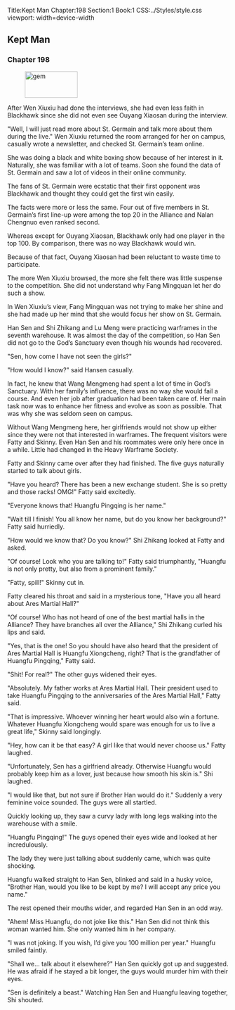 Title:Kept Man 
Chapter:198 
Section:1 
Book:1 
CSS:../Styles/style.css 
viewport: width=device-width
  
## Kept Man
### Chapter 198 
<figure>
	<img src="../Images/gem.gif" alt="gem" id="gem" width="120" height="60" />
</figure>
  

  
  After Wen Xiuxiu had done the interviews, she had even less faith in Blackhawk since she did not even see Ouyang Xiaosan during the interview.

"Well, I will just read more about St. Germain and talk more about them during the live." Wen Xiuxiu returned the room arranged for her on campus, casually wrote a newsletter, and checked St. Germain’s team online.

She was doing a black and white boxing show because of her interest in it. Naturally, she was familiar with a lot of teams. Soon she found the data of St. Germain and saw a lot of videos in their online community.

The fans of St. Germain were ecstatic that their first opponent was Blackhawk and thought they could get the first win easily.

The facts were more or less the same. Four out of five members in St. Germain’s first line-up were among the top 20 in the Alliance and Nalan Chengnuo even ranked second.

Whereas except for Ouyang Xiaosan, Blackhawk only had one player in the top 100. By comparison, there was no way Blackhawk would win.

Because of that fact, Ouyang Xiaosan had been reluctant to waste time to participate.

The more Wen Xiuxiu browsed, the more she felt there was little suspense to the competition. She did not understand why Fang Mingquan let her do such a show.

In Wen Xiuxiu’s view, Fang Mingquan was not trying to make her shine and she had made up her mind that she would focus her show on St. Germain.

Han Sen and Shi Zhikang and Lu Meng were practicing warframes in the seventh warehouse. It was almost the day of the competition, so Han Sen did not go to the God’s Sanctuary even though his wounds had recovered.

"Sen, how come I have not seen the girls?"

"How would I know?" said Hansen casually.

In fact, he knew that Wang Mengmeng had spent a lot of time in God’s Sanctuary. With her family’s influence, there was no way she would fail a course. And even her job after graduation had been taken care of. Her main task now was to enhance her fitness and evolve as soon as possible. That was why she was seldom seen on campus.

Without Wang Mengmeng here, her girlfriends would not show up either since they were not that interested in warframes. The frequent visitors were Fatty and Skinny. Even Han Sen and his roommates were only here once in a while. Little had changed in the Heavy Warframe Society.

Fatty and Skinny came over after they had finished. The five guys naturally started to talk about girls.

"Have you heard? There has been a new exchange student. She is so pretty and those racks! OMG!" Fatty said excitedly.

"Everyone knows that! Huangfu Pingqing is her name."

"Wait till I finish! You all know her name, but do you know her background?" Fatty said hurriedly.

"How would we know that? Do you know?" Shi Zhikang looked at Fatty and asked.

"Of course! Look who you are talking to!" Fatty said triumphantly, "Huangfu is not only pretty, but also from a prominent family."

"Fatty, spill!" Skinny cut in.

Fatty cleared his throat and said in a mysterious tone, "Have you all heard about Ares Martial Hall?"

"Of course! Who has not heard of one of the best martial halls in the Alliance? They have branches all over the Alliance," Shi Zhikang curled his lips and said.

"Yes, that is the one! So you should have also heard that the president of Ares Martial Hall is Huangfu Xiongcheng, right? That is the grandfather of Huangfu Pingqing," Fatty said.

"Shit! For real?" The other guys widened their eyes.

"Absolutely. My father works at Ares Martial Hall. Their president used to take Huangfu Pingqing to the anniversaries of the Ares Martial Hall," Fatty said.

"That is impressive. Whoever winning her heart would also win a fortune. Whatever Huangfu Xiongcheng would spare was enough for us to live a great life," Skinny said longingly.

"Hey, how can it be that easy? A girl like that would never choose us." Fatty laughed.

"Unfortunately, Sen has a girlfriend already. Otherwise Huangfu would probably keep him as a lover, just because how smooth his skin is." Shi laughed.

"I would like that, but not sure if Brother Han would do it." Suddenly a very feminine voice sounded. The guys were all startled.

Quickly looking up, they saw a curvy lady with long legs walking into the warehouse with a smile.

"Huangfu Pingqing!" The guys opened their eyes wide and looked at her incredulously.

The lady they were just talking about suddenly came, which was quite shocking.

Huangfu walked straight to Han Sen, blinked and said in a husky voice, "Brother Han, would you like to be kept by me? I will accept any price you name."

The rest opened their mouths wider, and regarded Han Sen in an odd way.

"Ahem! Miss Huangfu, do not joke like this." Han Sen did not think this woman wanted him. She only wanted him in her company.

"I was not joking. If you wish, I’d give you 100 million per year." Huangfu smiled faintly.

"Shall we… talk about it elsewhere?" Han Sen quickly got up and suggested. He was afraid if he stayed a bit longer, the guys would murder him with their eyes.

"Sen is definitely a beast." Watching Han Sen and Huangfu leaving together, Shi shouted.
